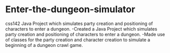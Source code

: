 # Enter-the-dungeon-simulator
css142 Java Project which simulates party creation and positioning of characters to enter a dungeon.
-Created a Java Project which simulates party creation and positioning of characters to enter a dungeon.
-Made use of classes for the party creation and character creation to simulate a beginning of a dungeon crawl game. 
